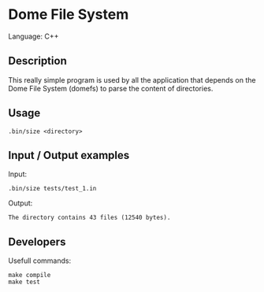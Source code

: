 # Dome File System

Language: C++

## Description

This really simple program is used by all the application that depends on the Dome File System (domefs) to parse the content of directories.

## Usage

	.bin/size <directory>

## Input / Output examples

Input:

	.bin/size tests/test_1.in

Output:

	The directory contains 43 files (12540 bytes).

## Developers

Usefull commands:

	make compile
	make test
